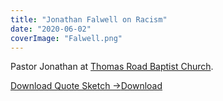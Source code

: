 ```yaml
---
title: "Jonathan Falwell on Racism"
date: "2020-06-02"
coverImage: "Falwell.png"
---
```


Pastor Jonathan at [Thomas Road Baptist Church](https://www.facebook.com/ThomasRoad/?__tn__=K-R&eid=ARCrBooDirS92E5r2zVCVASsyPP9my2IU9E-fN4ZJk9NFfK6OjJp4Rqzhrg26kZz9ht7N3v9bUPxkgek&fref=mentions&__xts__%5B0%5D=68.ARC9AsGm16OUd6PVLCfqTigYC4pZqCldlp2Y3eCUuwMpnSvJWmXxN_ud9leRcBq9VxWZ_Prg6TIVuf59MlqxNlSlpyx8nkORBjDN4fs6x1J9Tik0FAjcixNDfkgVN_Thq-lT6QeWGWcX3jziYJoqWJ2Ayr5IAO55dqqZc2UN4Zc1PUqnf4TnotIliifY5XF0HMuDER1GdIYFtW-9_Ww6t22Y8OPlK9bSEpu_xfOCXixNBWKkoQR_YCPdDz6kJPKLfogND59tx026o0UqaVU0dgTK-_REnRzzy8KmfWMEP4wE38TRQGRpmzqY81Osi2F2eRk_EZ5vTLoPxEpZ4xKNCtDWzbU8).

[Download Quote Sketch ->](https://sketchysermons.com/wp-content/uploads/2020/08/Falwell.pdf)[Download](https://sketchysermons.com/wp-content/uploads/2020/08/Falwell.pdf)
